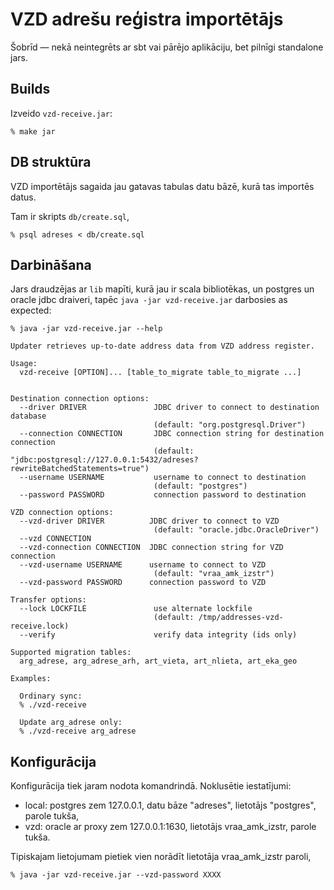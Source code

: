 # VZD adrešu reģistra importētājs

Šobrīd — nekā neintegrēts ar sbt vai pārējo aplikāciju, bet pilnīgi standalone jars.

## Builds

Izveido `vzd-receive.jar`:

    % make jar


## DB struktūra

VZD importētājs sagaida jau gatavas tabulas datu bāzē, kurā tas importēs datus.

Tam ir skripts `db/create.sql`,

    % psql adreses < db/create.sql

## Darbināšana

Jars draudzējas ar `lib` mapīti, kurā jau ir scala bibliotēkas, un postgres un oracle jdbc draiveri, 
tapēc `java -jar vzd-receive.jar` darbosies as expected:

    % java -jar vzd-receive.jar --help

    Updater retrieves up-to-date address data from VZD address register.

    Usage:
      vzd-receive [OPTION]... [table_to_migrate table_to_migrate ...]


    Destination connection options:
      --driver DRIVER               JDBC driver to connect to destination database
                                    (default: "org.postgresql.Driver")
      --connection CONNECTION       JDBC connection string for destination connection
                                    (default: "jdbc:postgresql://127.0.0.1:5432/adreses?rewriteBatchedStatements=true")
      --username USERNAME           username to connect to destination
                                    (default: "postgres")
      --password PASSWORD           connection password to destination

    VZD connection options:
      --vzd-driver DRIVER          JDBC driver to connect to VZD
                                    (default: "oracle.jdbc.OracleDriver")
      --vzd CONNECTION
      --vzd-connection CONNECTION  JDBC connection string for VZD connection
      --vzd-username USERNAME      username to connect to VZD
                                    (default: "vraa_amk_izstr")
      --vzd-password PASSWORD      connection password to VZD

    Transfer options:
      --lock LOCKFILE               use alternate lockfile
                                    (default: /tmp/addresses-vzd-receive.lock)
      --verify                      verify data integrity (ids only)

    Supported migration tables:
      arg_adrese, arg_adrese_arh, art_vieta, art_nlieta, art_eka_geo

    Examples:

      Ordinary sync:
      % ./vzd-receive

      Update arg_adrese only:
      % ./vzd-receive arg_adrese


      

## Konfigurācija

Konfigurācija tiek jaram nodota komandrindā. Noklusētie iestatījumi:

- local: postgres zem 127.0.0.1, datu bāze "adreses", lietotājs "postgres", parole tukša,
- vzd: oracle ar proxy zem 127.0.0.1:1630, lietotājs vraa_amk_izstr, parole tukša.

Tipiskajam lietojumam pietiek vien norādīt lietotāja vraa_amk_izstr paroli,

    % java -jar vzd-receive.jar --vzd-password XXXX


